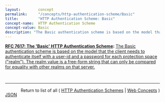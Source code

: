 ```yaml
---
layout:        concept
permalink:     "/concepts/http-authentication-scheme/Basic"
title:         "HTTP Authentication Scheme: Basic"
concept-name:  HTTP Authentication Scheme
concept-value: Basic
description: "The Basic authentication scheme is based on the model that the client needs to authenticate itself with a user-id and a password for each protection space (\"realm\"). The realm value is a free-form string that can only be compared for equality with other realms on that server."
---
```


**[RFC 7617: The 'Basic' HTTP Authentication Scheme](/specs/IETF/RFC/7617 "This document defines the &#34;Basic&#34; Hypertext Transfer Protocol (HTTP) authentication scheme, which transmits credentials as user-id/password pairs, encoded using Base64."):** [The Basic authentication scheme is based on the model that the client needs to authenticate itself with a user-id and a password for each protection space ("realm"). The realm value is a free-form string that can only be compared for equality with other realms on that server.](http://tools.ietf.org/html/rfc7617#section-2 "Read documentation for HTTP Authentication Scheme &#34;Basic&#34;")

<br/>
<hr/>

<p style="float : left"><a href="./Basic.json" title="JSON representing this particular Web Concept value">JSON</a></p>
<p style="text-align: right">Return to list of all ( <a href="../http-authentication-scheme/">HTTP Authentication Schemes</a> | <a href="../">Web Concepts</a> )</p>
